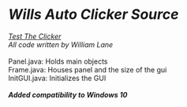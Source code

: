 <link rel="stylesheet" href="https://stackpath.bootstrapcdn.com/bootstrap/4.5.0/css/bootstrap.min.css" integrity="sha384-9aIt2nRpC12Uk9gS9baDl411NQApFmC26EwAOH8WgZl5MYYxFfc+NcPb1dKGj7Sk" crossorigin="anonymous">

# ***Wills Auto Clicker Source*** <br />

_<a href="https://kohiclicktest.org/clicker-test.html">Test The Clicker</a>_ <br />
_All code written by William Lane_
<br />
<br />
Panel.java: Holds main objects <br />
Frame.java: Houses panel and the size of the gui <br />
InitGUI.java: Initializes the GUI <br />
<br />
***Added compatibility to Windows 10***

